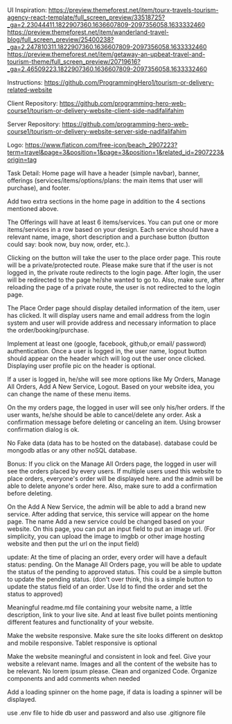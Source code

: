 UI Inspiration:
https://preview.themeforest.net/item/tourx-travels-tourism-agency-react-template/full_screen_preview/33518725?_ga=2.23044411.1822907360.1636607809-2097356058.1633332460
https://preview.themeforest.net/item/wanderland-travel-blog/full_screen_preview/25400238?_ga=2.247810311.1822907360.1636607809-2097356058.1633332460
https://preview.themeforest.net/item/getaway-an-upbeat-travel-and-tourism-theme/full_screen_preview/20719616?_ga=2.46509223.1822907360.1636607809-2097356058.1633332460

Instructions:
https://github.com/ProgrammingHero1/tourism-or-delivery-related-website

Client Repository:
https://github.com/programming-hero-web-course1/tourism-or-delivery-website-client-side-nadifalifahim

Server Repository:
https://github.com/programming-hero-web-course1/tourism-or-delivery-website-server-side-nadifalifahim

Logo:
https://www.flaticon.com/free-icon/beach_2907223?term=travel&page=3&position=1&page=3&position=1&related_id=2907223&origin=tag

Task Detail:
Home page will have a header (simple navbar), banner, offerings (services/items/options/plans: the main items that user will purchase), and footer.

Add two extra sections in the home page in addition to the 4 sections mentioned above.

The Offerings will have at least 6 items/services. You can put one or more items/services in a row based on your design. Each service should have a relevant name, image, short description and a purchase button (button could say: book now, buy now, order, etc.).

Clicking on the button will take the user to the place order page. This route will be a private/protected route. Please make sure that if the user is not logged in, the private route redirects to the login page. After login, the user will be redirected to the page he/she wanted to go to. Also, make sure, after reloading the page of a private route, the user is not redirected to the login page.

The Place Order page should display detailed information of the item, user has clicked. It will display users name and email address from the login system and user will provide address and necessary information to place the order/booking/purchase.

Implement at least one (google, facebook, github,or email/ password) authentication. Once a user is logged in, the user name, logout button should appear on the header which will log out the user once clicked. Displaying user profile pic on the header is optional.

If a user is logged in, he/she will see more options like My Orders, Manage All Orders, Add A New Service, Logout. Based on your website idea, you can change the name of these menu items.

On the my orders page, the logged in user will see only his/her orders. If the user wants, he/she should be able to cancel/delete any order. Ask a confirmation message before deleting or canceling an item. Using browser confirmation dialog is ok.

No Fake data (data has to be hosted on the database). database could be mongodb atlas or any other noSQL database.

Bonus:
If you click on the Manage All Orders page, the logged in user will see the orders placed by every users. If multiple users used this website to place orders, everyone's order will be displayed here. and the admin will be able to delete anyone's order here. Also, make sure to add a confirmation before deleting.

On the Add A New Service, the admin will be able to add a brand new service. After adding that service, this service will appear on the home page. The name Add a new service could be changed based on your website. On this page, you can put an input field to put an image url. (For simplicity, you can upload the image to imgbb or other image hosting website and then put the url on the input field)

update: At the time of placing an order, every order will have a default status: pending. On the Manage All Orders page, you will be able to update the status of the pending to approved status. This could be a simple button to update the pending status. (don't over think, this is a simple button to update the status field of an order. Use Id to find the order and set the status to approved)

Meaningful readme.md file containing your website name, a little description, link to your live site. And at least five bullet points mentioning different features and functionality of your website.

Make the website responsive. Make sure the site looks different on desktop and mobile responsive. Tablet responsive is optional

Make the website meaningful and consistent in look and feel. Give your website a relevant name. Images and all the content of the website has to be relevant. No lorem ipsum please.
Clean and organized Code. Organize components and add comments when needed

Add a loading spinner on the home page, if data is loading a spinner will be displayed.

use .env file to hide db user and password and also use .gitignore file
